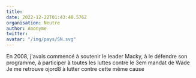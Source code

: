 ```yaml
---
title: 
date: 2022-12-22T01:43:48.576Z
organisation: Neutre 
author: Anonyme 
twitter: 
avatar: "/img/pays/SN.svg"
---
```


En 2008, j'avais commencé à soutenir le leader Macky, à le défendre son programme, à participer à toutes les luttes contre le 3em mandat de Wade
Je me retrouve ojord8 à lutter contre cette même cause 